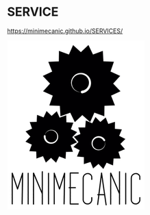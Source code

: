 

# SERVICE
https://minimecanic.github.io/SERVICES/

![logo MINIMECANIC](https://github.com/minimecanic/minimecanic.github.io/blob/master/MINIMECANIC-111417-0336-3109.png)


